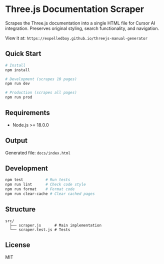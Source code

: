 # Three.js Documentation Scraper

Scrapes the Three.js documentation into a single HTML file for Cursor AI integration. Preserves original styling, search functionality, and navigation.

View it at: `https://expelledboy.github.io/threejs-manual-generator`

## Quick Start

```bash
# Install
npm install

# Development (scrapes 10 pages)
npm run dev

# Production (scrapes all pages)
npm run prod
```

## Requirements

- Node.js >= 18.0.0

## Output

Generated file: `docs/index.html`

## Development

```bash
npm test          # Run tests
npm run lint      # Check code style
npm run format    # Format code
npm run clear-cache # Clear cached pages
```

## Structure

```
src/
  ├── scraper.js      # Main implementation
  └── scraper.test.js # Tests
```

## License

MIT
